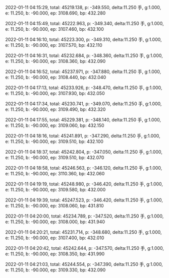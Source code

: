 2022-01-11 04:15:29, total: 45219.138, p: -349.550, delta:11.250 手, g:1.000, e: 11.250, b: -90.000, ep: 3108.690, bp: 432.280

2022-01-11 04:15:49, total: 45222.963, p: -349.340, delta:11.250 手, g:1.000, e: 11.250, b: -90.000, ep: 3107.460, bp: 432.100

2022-01-11 04:16:10, total: 45223.300, p: -349.310, delta:11.250 手, g:1.000, e: 11.250, b: -90.000, ep: 3107.570, bp: 432.110

2022-01-11 04:16:31, total: 45232.684, p: -348.360, delta:11.250 手, g:1.000, e: 11.250, b: -90.000, ep: 3108.360, bp: 432.090

2022-01-11 04:16:52, total: 45237.971, p: -347.880, delta:11.250 手, g:1.000, e: 11.250, b: -90.000, ep: 3108.440, bp: 432.040

2022-01-11 04:17:13, total: 45233.926, p: -348.470, delta:11.250 手, g:1.000, e: 11.250, b: -90.000, ep: 3107.930, bp: 432.050

2022-01-11 04:17:34, total: 45230.741, p: -349.070, delta:11.250 手, g:1.000, e: 11.250, b: -90.000, ep: 3109.490, bp: 432.320

2022-01-11 04:17:55, total: 45229.381, p: -348.140, delta:11.250 手, g:1.000, e: 11.250, b: -90.000, ep: 3109.060, bp: 432.150

2022-01-11 04:18:16, total: 45241.891, p: -347.290, delta:11.250 手, g:1.000, e: 11.250, b: -90.000, ep: 3109.510, bp: 432.100

2022-01-11 04:18:37, total: 45242.804, p: -347.050, delta:11.250 手, g:1.000, e: 11.250, b: -90.000, ep: 3109.510, bp: 432.070

2022-01-11 04:18:58, total: 45246.563, p: -346.120, delta:11.250 手, g:1.000, e: 11.250, b: -90.000, ep: 3110.360, bp: 432.060

2022-01-11 04:19:19, total: 45248.980, p: -346.420, delta:11.250 手, g:1.000, e: 11.250, b: -90.000, ep: 3109.580, bp: 432.000

2022-01-11 04:19:39, total: 45247.523, p: -346.420, delta:11.250 手, g:1.000, e: 11.250, b: -90.000, ep: 3108.060, bp: 431.810

2022-01-11 04:20:00, total: 45234.789, p: -347.520, delta:11.250 手, g:1.000, e: 11.250, b: -90.000, ep: 3108.000, bp: 431.940

2022-01-11 04:20:21, total: 45231.714, p: -348.680, delta:11.250 手, g:1.000, e: 11.250, b: -90.000, ep: 3107.400, bp: 432.010

2022-01-11 04:20:42, total: 45242.644, p: -347.570, delta:11.250 手, g:1.000, e: 11.250, b: -90.000, ep: 3108.350, bp: 431.990

2022-01-11 04:21:03, total: 45244.554, p: -347.390, delta:11.250 手, g:1.000, e: 11.250, b: -90.000, ep: 3109.330, bp: 432.090